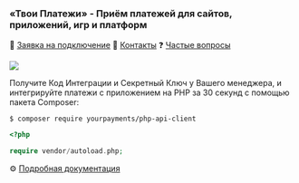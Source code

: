 ### «Твои Платежи» - Приём платежей для сайтов, приложений, игр и платформ
💖 [Заявка на подключение](https://ypmn.ru/ru/connect/?utm_source=github_index)
📍 [Контакты](https://ypmn.ru/ru/contacts/?utm_source=github_index)
❓ [Частые вопросы](https://dev.ypmn.ru/ru/faq/)

![](https://ypmn.ru/s/img/ypmn_window-green.png)

Получите Код Интеграции и Секретный Ключ у Вашего менеджера, и интегрируйте платежи с приложением на PHP за 30 секунд с помощью пакета Composer: 
```shell
$ composer require yourpayments/php-api-client
```

```php
<?php

require vendor/autoload.php;
```

⚙ [Подробная документация](https://github.com/yourpayments/php-api-client/?utm_source=github_index)
